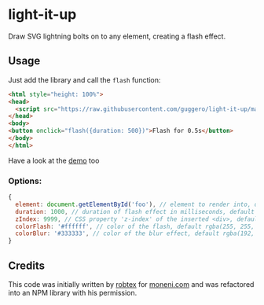 # light-it-up

Draw SVG lightning bolts on to any element, creating a flash effect.

## Usage

Just add the library and call the `flash` function:

```html
<html style="height: 100%">
<head>
  <script src="https://raw.githubusercontent.com/guggero/light-it-up/master/index.js"></script>
</head>
<body>
<button onclick="flash({duration: 500})">Flash for 0.5s</button>
</body>
</html>
```

Have a look at the [demo](demo.html) too

### Options:

```javascript
{
  element: document.getElementById('foo'), // element to render into, default: document.body
  duration: 1000, // duration of flash effect in milliseconds, default 800
  zIndex: 9999, // CSS property 'z-index' of the inserted <div>, default 1000
  colorFlash: '#ffffff', // color of the flash, default rgba(255, 255, 255, 1)
  colorBlur: '#333333', // color of the blur effect, default rgba(192, 192, 255, 1)
}
```

##  Credits

This code was initially written by [robtex](https://github.com/robtex)
for [moneni.com](https://moneni.com/) and was refactored into an NPM library
with his permission.
